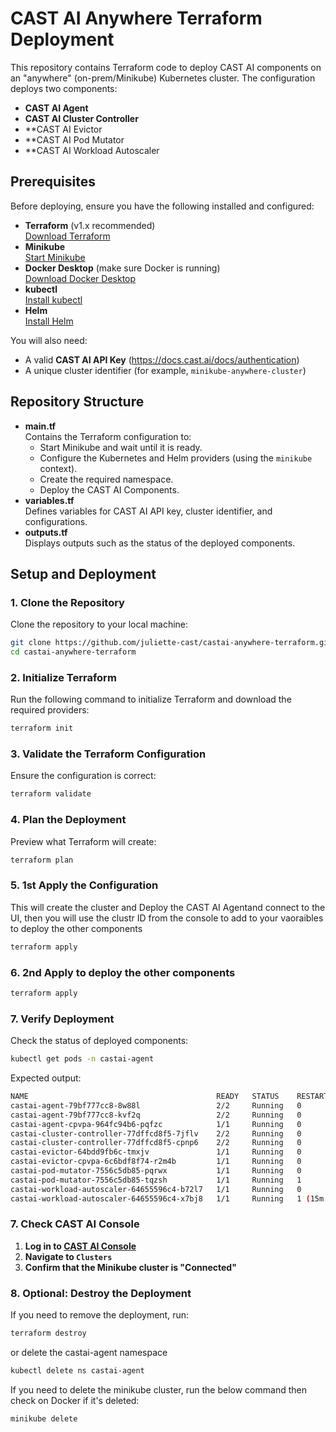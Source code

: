 # CAST AI Anywhere Terraform Deployment

This repository contains Terraform code to deploy CAST AI components on an "anywhere" (on-prem/Minikube) Kubernetes cluster. The configuration deploys two components:

- **CAST AI Agent** 
- **CAST AI Cluster Controller**
- **CAST AI Evictor
- **CAST AI Pod Mutator
- **CAST AI Workload Autoscaler

## Prerequisites

Before deploying, ensure you have the following installed and configured:

- **Terraform** (v1.x recommended)  
  [Download Terraform](https://www.terraform.io/downloads)
- **Minikube**  
  [Start Minikube](https://minikube.sigs.k8s.io/docs/start/)
- **Docker Desktop** (make sure Docker is running)  
  [Download Docker Desktop](https://www.docker.com/products/docker-desktop)
- **kubectl**  
  [Install kubectl](https://kubernetes.io/docs/tasks/tools/)
- **Helm**  
  [Install Helm](https://helm.sh/docs/intro/install/)

You will also need:
- A valid **CAST AI API Key** (https://docs.cast.ai/docs/authentication)
- A unique cluster identifier (for example, `minikube-anywhere-cluster`)

## Repository Structure

- **main.tf**  
  Contains the Terraform configuration to:
  - Start Minikube and wait until it is ready.
  - Configure the Kubernetes and Helm providers (using the `minikube` context).
  - Create the required namespace.
  - Deploy the CAST AI Components.
- **variables.tf**  
  Defines variables for CAST AI API key, cluster identifier, and configurations.
- **outputs.tf**  
  Displays outputs such as the status of the deployed components.

## Setup and Deployment

### 1. Clone the Repository

Clone the repository to your local machine:

```sh
git clone https://github.com/juliette-cast/castai-anywhere-terraform.git
cd castai-anywhere-terraform
```

### 2. Initialize Terraform

Run the following command to initialize Terraform and download the required providers:

```sh
terraform init
```

### 3. Validate the Terraform Configuration

Ensure the configuration is correct:

```sh
terraform validate
```

### 4. Plan the Deployment

Preview what Terraform will create:

```sh
terraform plan
```

### 5. 1st Apply the Configuration

This will create the cluster and Deploy the CAST AI Agentand connect to the UI, then you will use the clustr ID from the console to add to your vaoraibles to deploy the other components

```sh
terraform apply
```

### 6. 2nd Apply to deploy the other components

```sh
terraform apply
```

### 7. Verify Deployment

Check the status of deployed components:

```sh
kubectl get pods -n castai-agent
```

Expected output:
```sh
NAME                                          READY   STATUS    RESTARTS   AGE
castai-agent-79bf777cc8-8w88l                 2/2     Running   0             22m
castai-agent-79bf777cc8-kvf2q                 2/2     Running   0             22m
castai-agent-cpvpa-964fc94b6-pqfzc            1/1     Running   0             23m
castai-cluster-controller-77dffcd8f5-7jflv    2/2     Running   0             19m
castai-cluster-controller-77dffcd8f5-cpnp6    2/2     Running   0             19m
castai-evictor-64bdd9fb6c-tmxjv               1/1     Running   0             37s
castai-evictor-cpvpa-6c6bdf8f74-r2m4b         1/1     Running   0             37s
castai-pod-mutator-7556c5db85-pqrwx           1/1     Running   0             16m
castai-pod-mutator-7556c5db85-tqzsh           1/1     Running   1             16m
castai-workload-autoscaler-64655596c4-b72l7   1/1     Running   0             15m
castai-workload-autoscaler-64655596c4-x7bj8   1/1     Running   1 (15m ago)   15m
```

### 7. Check CAST AI Console

1. **Log in to [CAST AI Console](https://app.cast.ai)**
2. **Navigate to `Clusters`**
3. **Confirm that the Minikube cluster is "Connected"**

### 8. Optional: Destroy the Deployment

If you need to remove the deployment, run:

```sh
terraform destroy
```
or delete the castai-agent namespace
```sh
kubectl delete ns castai-agent
```
If you need to delete the minikube cluster, run the below command then check on Docker if it's deleted:

```sh
minikube delete
```